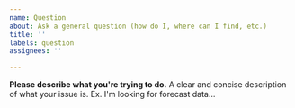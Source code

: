 ```yaml
---
name: Question
about: Ask a general question (how do I, where can I find, etc.)
title: ''
labels: question
assignees: ''

---
```


**Please describe what you're trying to do.**
A clear and concise description of what your issue is. Ex. I'm looking for forecast data...
